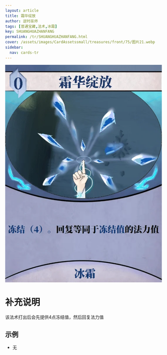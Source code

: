 ```yaml
---
layout: article
title: 霜华绽放
author: 逆时巫师
tags: [普通宝藏,法术,冰霜]
key: SHUANGHUAZHANFANG
permalink: /tr/SHUANGHUAZHANFANG.html
cover: /assets/images/CardAssetssmall/treasures/front/75/图片21.webp
sidebar:
  nav: cards-tr
---
```

![](/assets/images/CardAssets/treasures/front/75/图片21.webp)

# 补充说明
该法术打出后会先提供4点冻结值，然后回复法力值


## 示例
* 无